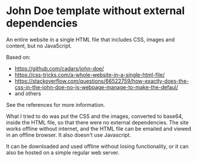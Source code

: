 # John Doe template without external dependencies

An entire website in a single HTML file that includes CSS, images and content, but no JavaScript.

Based on:
- https://github.com/cadars/john-doe/
- https://css-tricks.com/a-whole-website-in-a-single-html-file/
- https://stackoverflow.com/questions/66522759/how-exactly-does-the-css-in-the-john-doe-no-js-webpage-manage-to-make-the-defaul/
- and others

See the references for more information.

What I tried to do was put the CSS and the images, converted to base64, inside the HTML file, so that there were no external dependencies. The site works offline without internet, and the HTML file can be emailed and viewed in an offline browser. It also doesn't use Javascript.

It can be downloaded and used offline without losing functionality, or it can also be hosted on a simple regular web server.
